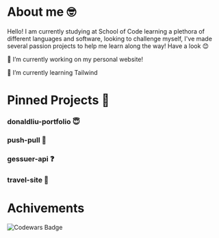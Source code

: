 # About me 🤓

Hello! I am currently studying at School of Code learning a plethora of different languages and software, looking to challenge myself, I've made several passion projects to help me learn along the way! Have a look 😊


🔭 I’m currently working on my personal website!

🌱 I’m currently learning Tailwind

# Pinned Projects 📌

### donaldliu-portfolio 😇
### push-pull 💪
### gessuer-api ❓
### travel-site 🧳

# Achivements
![Codewars Badge](https://www.codewars.com/users/donaldliu1/badges/large)
